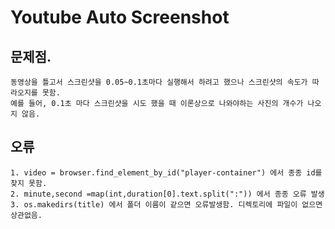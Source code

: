 # Youtube Auto Screenshot

## 문제점.
```
동영상을 틀고서 스크린샷을 0.05~0.1초마다 실행해서 하려고 했으나 스크린샷의 속도가 따라오지를 못함.
예를 들어, 0.1초 마다 스크린샷을 시도 했을 때 이론상으로 나와야하는 사진의 개수가 나오지 않음. 
```

## 오류 
```
1. video = browser.find_element_by_id("player-container") 에서 종종 id를 찾지 못함.
2. minute,second =map(int,duration[0].text.split(":")) 에서 종종 오류 발생
3. os.makedirs(title) 에서 폴더 이름이 같으면 오류발생함. 디렉토리에 파일이 없으면 상관없음.
```
